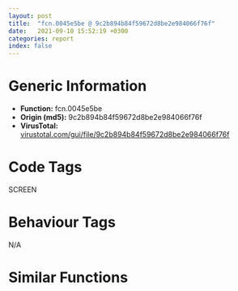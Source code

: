 ```yaml
---
layout: post
title:  "fcn.0045e5be @ 9c2b894b84f59672d8be2e984066f76f"
date:   2021-09-10 15:52:19 +0300
categories: report
index: false
---
```


# Generic Information
- **Function:** fcn.0045e5be
- **Origin (md5):** 9c2b894b84f59672d8be2e984066f76f
- **VirusTotal:** [virustotal.com/gui/file/9c2b894b84f59672d8be2e984066f76f][virustotal_ref]

# Code Tags
<span class="tag" id="SCREEN">SCREEN</span>


# Behaviour Tags
<span class="bhv-tag" id="na">N/A</span>

# Similar Functions
<script type="text/javascript" src="https://www.gstatic.com/charts/loader.js"></script>
<script type="text/javascript">

    google.charts.load('current', {'packages':['corechart']});
    google.charts.setOnLoadCallback(drawChart);

    function drawChart() {
    var data = new google.visualization.DataTable();
        data.addColumn('number', 'X');
        data.addColumn('number', 'Y');
        data.addColumn({type: 'string', role: 'tooltip', 'p': {'html': true}});
        data.addColumn({'type': 'string', 'role': 'style'});
        
        data.addRows([
    [13.092313766479492, -20.264930725097656, '<b><a href="/report/fcn.0045e5be@9c2b894b84f59672d8be2e984066f76f">fcn.0045e5be</a><br>@9c2b894b84f59672d8be2e984066f76f</b><br>push 0x78<br>mov eax, 0x5784a7<br>call fcn.00553908<br>mov esi, ecx<br>mov ebx, dword[ebp+8]<br>lea ecx, [ebp-0x84]<br>xor edi, edi<br>mov dword[ebp-0x60], ebx<br>push edi<br>call fcn.00411a63<br>neg ebx<br>mov dword[ebp-4], edi<br>lea ecx, [ebp-0x70]<br>sbb eax, eax<br>and eax, dword[ebp+0xc]<br>mov dword[ebp-0x58], eax<br>call fcn.004119b2<br>xor eax, eax<br>inc eax<br>push edi<br>mov byte[ebp-4], al<br>call dword[sym.imp.GDI32.dll_CreateCompatibleDC]<br>push eax<br>lea ecx, [ebp-0x70]<br>call fcn.004122af<br>mov dword[ebp-0x50], edi<br>mov dword[ebp-0x54], 0x585684<br>mov edi, dword[esi+0x54]<br>mov ecx, esi<br>mov ebx, dword[esi+0x58]<br>mov byte[ebp-4], 2<br>call fcn.0043791d<br>test eax, eax<br>je 0x45e630<br>mov edi, dword[esi+0x5c]<br>mov ebx, dword[esi+0x60]<br>cmp dword[ebp-0x58], 0<br>push 0x20<br>pop eax<br>je 0x45e68d<br>mov word[ebp-0x3e], ax<br>xor ecx, ecx<br>inc ecx<br>mov dword[ebp-0x4c], 0x28<br>mov eax, ebx<br>mov word[ebp-0x40], cx<br>xor ecx, ecx<br>imul eax, edi<br>push ecx<br>push ecx<br>mov dword[ebp-0x48], edi<br>mov dword[ebp-0x44], ebx<br>mov dword[ebp-0x38], eax<br>lea eax, [ebp-0x5c]<br>push eax<br>push ecx<br>lea eax, [ebp-0x4c]<br>mov dword[ebp-0x3c], ecx<br>push eax<br>push dword[ebp-0x6c]<br>mov dword[ebp-0x34], ecx<br>mov dword[ebp-0x30], ecx<br>mov dword[ebp-0x2c], ecx<br>mov dword[ebp-0x28], ecx<br>mov dword[ebp-0x5c], ecx<br>call dword[sym.imp.GDI32.dll_CreateDIBSection]<br>test eax, eax<br>jne 0x45e698<br>or esi, 0xffffffff<br>jmp 0x45e731<br>push ebx<br>push edi<br>push dword[ebp-0x80]<br>call dword[sym.imp.GDI32.dll_CreateCompatibleBitmap]<br>push eax<br>lea ecx, [ebp-0x54]<br>call fcn.004122f0<br>push dword[ebp-0x50]<br>push dword[ebp-0x6c]<br>call fcn.00412959<br>cmp dword[ebp-0x58], 0<br>mov dword[ebp-0x5c], eax<br>jne 0x45e6e0<br>and dword[ebp-0x20], 0<br>and dword[ebp-0x1c], 0<br>mov dword[ebp-0x18], edi<br>mov dword[ebp-0x14], ebx<br>call fcn.00410017<br>add eax, 0x98<br>je 0x45e6d2<br>mov eax, dword[eax+4]<br>push eax<br>lea eax, [ebp-0x20]<br>push eax<br>push dword[ebp-0x6c]<br>call dword[sym.imp.USER32.dll_FillRect]<br>mov eax, dword[ebp-0x60]<br>test eax, eax<br>je 0x45e6f8<br>xor ecx, ecx<br>push ecx<br>push ecx<br>push eax<br>push ebx<br>push edi<br>push ecx<br>push ecx<br>lea ecx, [ebp-0x70]<br>call fcn.0046077d<br>mov eax, dword[ebp-0x5c]<br>test eax, eax<br>je 0x45e702<br>mov eax, dword[eax+4]<br>push eax<br>push dword[ebp-0x6c]<br>call fcn.00412959<br>cmp dword[ebp-0x58], 0<br>je 0x45e723<br>push dword[esi+0x3c]<br>mov dword[esi+8], 0x20<br>push dword[ebp-0x50]<br>call fcn.0046222e<br>push 0<br>push dword[ebp-0x50]<br>mov ecx, esi<br>call fcn.0045e75d<br>mov esi, eax<br>lea ecx, [ebp-0x54]<br>mov dword[ebp-0x54], 0x585684<br>call fcn.00404d00<br>lea ecx, [ebp-0x70]<br>call fcn.00411b08<br>lea ecx, [ebp-0x84]<br>call fcn.00411bb2<br>mov eax, esi<br>call fcn.005538b2<br>ret 8<br><eoc> ', 'point { fill-color: #e0440e; }'],
[97.48481750488281, -95.58384704589844, '<b><a href="/report/fcn.10017408@e5d49e0823e602f2ee948ac39d32c1eb">fcn.10017408</a><br>@e5d49e0823e602f2ee948ac39d32c1eb</b><br>push 0x78<br>mov eax, 0x1013b311<br>call fcn.10124157<br>mov ebx, dword[ebp+8]<br>xor ecx, ecx<br>mov edi, dword[ebp+0xc]<br>mov eax, vtable.CDC.0<br>mov dword[ebp-0x48], eax<br>mov dword[ebp-0x44], ecx<br>mov dword[ebp-0x40], ecx<br>mov dword[ebp-0x3c], ecx<br>mov dword[ebp-4], ecx<br>mov dword[ebp-0x78], eax<br>mov dword[ebp-0x74], ecx<br>mov dword[ebp-0x70], ecx<br>mov dword[ebp-0x6c], ecx<br>mov dword[ebp-0x38], eax<br>mov dword[ebp-0x34], ecx<br>mov dword[ebp-0x30], ecx<br>mov dword[ebp-0x2c], ecx<br>mov dword[ebp-0x24], ecx<br>mov dword[ebp-0x28], 0x1014cb54<br>mov dword[ebp-0x64], ecx<br>mov dword[ebp-0x68], 0x1014cb44<br>mov esi, dword[sym.imp.GDI32.dll_CreateCompatibleDC]<br>push ecx<br>mov byte[ebp-4], 4<br>call esi<br>push eax<br>lea ecx, [ebp-0x48]<br>call fcn.100179cf<br>test eax, eax<br>je 0x100176b3<br>push 0<br>call esi<br>push eax<br>lea ecx, [ebp-0x78]<br>call fcn.100179cf<br>test eax, eax<br>je 0x100176b3<br>push 0<br>call esi<br>push eax<br>lea ecx, [ebp-0x38]<br>call fcn.100179cf<br>test eax, eax<br>je 0x100176b3<br>lea eax, [ebp-0x60]<br>push eax<br>push 0x18<br>push dword[ebx+4]<br>call dword[sym.imp.GDI32.dll_GetObjectW]<br>test eax, eax<br>je 0x100176b3<br>mov ecx, edi<br>call fcn.10017b11<br>movzx ecx, word[ebp-0x4e]<br>movzx eax, word[ebp-0x50]<br>mov esi, dword[sym.imp.GDI32.dll_CreateBitmap]<br>push 0<br>push ecx<br>push eax<br>push dword[ebp-0x58]<br>push dword[ebp-0x5c]<br>call esi<br>push eax<br>mov ecx, edi<br>call fcn.10017a05<br>test eax, eax<br>je 0x100176b3<br>push 0x1014cdbc<br>push 1<br>push 1<br>push 8<br>push 8<br>call esi<br>push eax<br>lea ecx, [ebp-0x28]<br>call fcn.10017a05<br>push dword[ebp-0x24]<br>call dword[sym.imp.GDI32.dll_CreatePatternBrush]<br>push eax<br>lea ecx, [ebp-0x68]<br>call fcn.10017a05<br>lea ecx, [ebp-0x28]<br>call fcn.10017b11<br>push 0<br>push 1<br>push 1<br>push dword[ebp-0x58]<br>push dword[ebp-0x5c]<br>call esi<br>push eax<br>lea ecx, [ebp-0x28]<br>call fcn.10017a05<br>push dword[ebx+4]<br>push dword[ebp-0x44]<br>call fcn.1001807d<br>push dword[ebp-0x24]<br>mov ebx, eax<br>push dword[ebp-0x74]<br>mov dword[ebp-0x84], ebx<br>call fcn.1001807d<br>mov dword[ebp-0x80], eax<br>test ebx, ebx<br>je 0x100176b3<br>test eax, eax<br>je 0x100176b3<br>xor ebx, ebx<br>push ebx<br>push ebx<br>push dword[ebp-0x44]<br>call dword[sym.imp.GDI32.dll_GetPixel]<br>push eax<br>lea ecx, [ebp-0x48]<br>call fcn.10018196<br>push 0xcc0020<br>push ebx<br>push ebx<br>push dword[ebp-0x44]<br>mov esi, eax<br>push dword[ebp-0x58]<br>push dword[ebp-0x5c]<br>push ebx<br>push ebx<br>push dword[ebp-0x74]<br>mov ebx, dword[sym.imp.GDI32.dll_BitBlt]<br>call ebx<br>push 0xffffff<br>lea ecx, [ebp-0x48]<br>call fcn.10018196<br>push 0xee0086<br>xor eax, eax<br>push eax<br>push eax<br>push dword[ebp-0x44]<br>push dword[ebp-0x58]<br>push dword[ebp-0x5c]<br>push eax<br>push eax<br>push dword[ebp-0x74]<br>call ebx<br>push esi<br>lea ecx, [ebp-0x48]<br>call fcn.10018196<br>test edi, edi<br>jne 0x100175d2<br>xor eax, eax<br>jmp 0x100175d5<br>mov eax, dword[edi+4]<br>push eax<br>push dword[ebp-0x34]<br>call fcn.1001807d<br>mov dword[ebp-0x7c], eax<br>test eax, eax<br>je 0x10017689<br>push dword[ebp+0x10]<br>lea ecx, [ebp-0x38]<br>call fcn.100182e4<br>push dword[ebp+0x14]<br>lea ecx, [ebp-0x38]<br>mov edi, eax<br>call fcn.10018196<br>push dword[ebp-0x64]<br>mov ecx, dword[ebp-0x5c]<br>mov esi, eax<br>and dword[ebp-0x20], 0<br>lea eax, [ebp-0x20]<br>and dword[ebp-0x1c], 0<br>push eax<br>push dword[ebp-0x34]<br>mov dword[ebp-0x18], ecx<br>mov ecx, dword[ebp-0x58]<br>mov dword[ebp-0x14], ecx<br>call dword[sym.imp.USER32.dll_FillRect]<br>push edi<br>lea ecx, [ebp-0x38]<br>call fcn.100182e4<br>push esi<br>lea ecx, [ebp-0x38]<br>call fcn.10018196<br>xor eax, eax<br>mov esi, 0x660046<br>push esi<br>push eax<br>push eax<br>push dword[ebp-0x44]<br>push dword[ebp-0x58]<br>push dword[ebp-0x5c]<br>push eax<br>push eax<br>push dword[ebp-0x34]<br>call ebx<br>push 0x8800c6<br>xor eax, eax<br>push eax<br>push eax<br>push dword[ebp-0x74]<br>push dword[ebp-0x58]<br>push dword[ebp-0x5c]<br>push eax<br>push eax<br>push dword[ebp-0x34]<br>call ebx<br>push esi<br>xor eax, eax<br>push eax<br>push eax<br>push dword[ebp-0x44]<br>push dword[ebp-0x58]<br>push dword[ebp-0x5c]<br>push eax<br>push eax<br>push dword[ebp-0x34]<br>call ebx<br>mov ecx, dword[ebp-0x7c]<br>mov eax, dword[ecx+4]<br>jmp 0x1001768b<br>xor eax, eax<br>push eax<br>push dword[ebp-0x34]<br>call fcn.1001807d<br>mov eax, dword[ebp-0x80]<br>push dword[eax+4]<br>push dword[ebp-0x74]<br>call fcn.1001807d<br>mov eax, dword[ebp-0x84]<br>push dword[eax+4]<br>push dword[ebp-0x44]<br>call fcn.1001807d<br>lea ecx, [ebp-0x68]<br>mov byte[ebp-4], 3<br>mov dword[ebp-0x68], 0x1014cb44<br>call fcn.100171ad<br>lea ecx, [ebp-0x28]<br>mov byte[ebp-4], 2<br>mov dword[ebp-0x28], 0x1014cb54<br>call fcn.100171ad<br>lea ecx, [ebp-0x38]<br>mov byte[ebp-4], 1<br>call fcn.10017194<br>lea ecx, [ebp-0x78]<br>mov byte[ebp-4], 0<br>call fcn.10017194<br>or dword[ebp-4], 0xffffffff<br>lea ecx, [ebp-0x48]<br>call fcn.10017194<br>call fcn.10124106<br>ret 0x10<br><eoc> ', 'null'],
[-15.575650215148926, -98.83113098144531, '<b><a href="/report/fcn.1003557c@e5d49e0823e602f2ee948ac39d32c1eb">fcn.1003557c</a><br>@e5d49e0823e602f2ee948ac39d32c1eb</b><br>push 0x78<br>mov eax, 0x1013cf24<br>call fcn.10124157<br>mov esi, ecx<br>mov ebx, dword[ebp+8]<br>lea ecx, [ebp-0x84]<br>push 0<br>mov dword[ebp-0x60], ebx<br>call fcn.100170ef<br>and dword[ebp-4], 0<br>lea ecx, [ebp-0x70]<br>neg ebx<br>sbb edi, edi<br>and edi, dword[ebp+0xc]<br>call fcn.1001703e<br>xor eax, eax<br>inc eax<br>push 0<br>mov byte[ebp-4], al<br>call dword[sym.imp.GDI32.dll_CreateCompatibleDC]<br>push eax<br>lea ecx, [ebp-0x70]<br>call fcn.100179cf<br>and dword[ebp-0x54], 0<br>mov dword[ebp-0x58], 0x1014cb54<br>mov eax, dword[esi+0x58]<br>mov ecx, esi<br>mov ebx, dword[esi+0x54]<br>mov byte[ebp-4], 2<br>mov dword[ebp-0x50], eax<br>call fcn.100380a6<br>test eax, eax<br>je 0x100355f5<br>mov eax, dword[esi+0x60]<br>mov ebx, dword[esi+0x5c]<br>mov dword[ebp-0x50], eax<br>jmp 0x100355f8<br>mov eax, dword[ebp-0x50]<br>push 0x20<br>pop ecx<br>test edi, edi<br>je 0x10035651<br>mov dword[ebp-0x44], eax<br>xor edx, edx<br>imul eax, ebx<br>inc edx<br>mov word[ebp-0x3e], cx<br>xor ecx, ecx<br>push ecx<br>push ecx<br>mov dword[ebp-0x4c], 0x28<br>mov dword[ebp-0x38], eax<br>lea eax, [ebp-0x5c]<br>push eax<br>push ecx<br>lea eax, [ebp-0x4c]<br>mov dword[ebp-0x48], ebx<br>push eax<br>push dword[ebp-0x6c]<br>mov word[ebp-0x40], dx<br>mov dword[ebp-0x3c], ecx<br>mov dword[ebp-0x34], ecx<br>mov dword[ebp-0x30], ecx<br>mov dword[ebp-0x2c], ecx<br>mov dword[ebp-0x28], ecx<br>mov dword[ebp-0x5c], ecx<br>call dword[sym.imp.GDI32.dll_CreateDIBSection]<br>test eax, eax<br>jne 0x1003565c<br>or esi, 0xffffffff<br>jmp 0x100356f4<br>push eax<br>push ebx<br>push dword[ebp-0x80]<br>call dword[sym.imp.GDI32.dll_CreateCompatibleBitmap]<br>push eax<br>lea ecx, [ebp-0x58]<br>call fcn.10017a05<br>push dword[ebp-0x54]<br>push dword[ebp-0x6c]<br>call fcn.1001807d<br>mov dword[ebp-0x5c], eax<br>test edi, edi<br>jne 0x100356a3<br>mov ecx, dword[ebp-0x50]<br>and dword[ebp-0x20], edi<br>and dword[ebp-0x1c], edi<br>mov dword[ebp-0x18], ebx<br>mov dword[ebp-0x14], ecx<br>call fcn.100218d1<br>add eax, 0x98<br>je 0x10035695<br>mov eax, dword[eax+4]<br>push eax<br>lea eax, [ebp-0x20]<br>push eax<br>push dword[ebp-0x6c]<br>call dword[sym.imp.USER32.dll_FillRect]<br>mov eax, dword[ebp-0x60]<br>test eax, eax<br>je 0x100356bd<br>xor ecx, ecx<br>push ecx<br>push ecx<br>push eax<br>push dword[ebp-0x50]<br>push ebx<br>push ecx<br>push ecx<br>lea ecx, [ebp-0x70]<br>call fcn.10037779<br>mov eax, dword[ebp-0x5c]<br>test eax, eax<br>je 0x100356c7<br>mov eax, dword[eax+4]<br>push eax<br>push dword[ebp-0x6c]<br>call fcn.1001807d<br>test edi, edi<br>je 0x100356e6<br>push dword[esi+0x3c]<br>mov dword[esi+8], 0x20<br>push dword[ebp-0x54]<br>call fcn.10039291<br>push 0<br>push dword[ebp-0x54]<br>mov ecx, esi<br>call fcn.1003572e<br>mov esi, eax<br>xor eax, eax<br>mov dword[ebp-0x58], 0x1014cb54<br>inc eax<br>lea ecx, [ebp-0x58]<br>mov byte[ebp-4], al<br>call fcn.100171ad<br>lea ecx, [ebp-0x70]<br>mov byte[ebp-4], 0<br>call fcn.10017194<br>or dword[ebp-4], 0xffffffff<br>lea ecx, [ebp-0x84]<br>call fcn.100172c3<br>mov eax, esi<br>call fcn.10124106<br>ret 8<br><eoc> ', 'null'],
[99.44385528564453, -11.730658531188965, '<b><a href="/report/fcn.10035f25@e5d49e0823e602f2ee948ac39d32c1eb">fcn.10035f25</a><br>@e5d49e0823e602f2ee948ac39d32c1eb</b><br>push 0xd4<br>mov eax, 0x1013cfe8<br>call fcn.10124157<br>mov ebx, ecx<br>mov dword[ebp-0xb4], ebx<br>mov esi, dword[ebp+8]<br>cmp dword[esi+0x28], 0<br>je 0x10035f4c<br>xor eax, eax<br>jmp 0x1003626f<br>cmp dword[esi+0x8c], 0<br>je 0x10035f5c<br>mov ecx, esi<br>call fcn.10035bb7<br>mov edi, dword[sym.imp.GDI32.dll_GetObjectW]<br>lea eax, [ebp-0xe0]<br>push eax<br>push 0x18<br>pop eax<br>push eax<br>push dword[ebx+0x8c]<br>call edi<br>cmp eax, 0x18<br>jne 0x1003615d<br>push dword[ebp-0xd8]<br>call fcn.10125454<br>pop ecx<br>mov dword[ebp-0xa0], eax<br>lea ecx, [ebp-0xb0]<br>mov eax, dword[ebp-0xdc]<br>mov dword[ebp-0x94], eax<br>call fcn.1001703e<br>and dword[ebp-4], 0<br>push 0<br>call dword[sym.imp.GDI32.dll_CreateCompatibleDC]<br>push eax<br>lea ecx, [ebp-0xb0]<br>call fcn.100179cf<br>mov eax, dword[ebx+0x8c]<br>test eax, eax<br>je 0x10035fd8<br>push eax<br>push dword[ebp-0xac]<br>call dword[sym.imp.GDI32.dll_SelectObject]<br>jmp 0x10035fda<br>xor eax, eax<br>mov dword[ebp-0x98], eax<br>test eax, eax<br>je 0x1003614e<br>and dword[ebp-0x90], 0<br>lea eax, [ebp-0x8c]<br>push 0x50<br>push 0<br>push eax<br>call fcn.10123640<br>add esp, 0xc<br>push 0x18<br>pop eax<br>cmp word[ebp-0xce], ax<br>jb 0x10036083<br>lea eax, [ebp-0x90]<br>push eax<br>push 0x54<br>push dword[ebx+0x8c]<br>call edi<br>test eax, eax<br>je 0x10036083<br>push 0xa<br>pop ecx<br>xor eax, eax<br>lea edi, [ebp-0x38]<br>rep stosd<br>mov eax, dword[ebp-0xdc]<br>xor ecx, ecx<br>mov dword[ebp-0x38], eax<br>mov eax, dword[ebp-0xd8]<br>mov dword[ebp-0x34], eax<br>mov ax, word[ebp-0xd0]<br>mov word[ebp-0x30], ax<br>mov ax, word[ebp-0xce]<br>push ecx<br>push ecx<br>mov word[ebp-0x2e], ax<br>lea eax, [ebp-0xb8]<br>push eax<br>push ecx<br>lea eax, [ebp-0x3c]<br>mov dword[ebp-0x3c], 0x28<br>push eax<br>push dword[ebp-0xac]<br>mov dword[ebp-0x2c], ecx<br>mov dword[ebp-0xb8], ecx<br>call dword[sym.imp.GDI32.dll_CreateDIBSection]<br>jmp 0x1003609b<br>push dword[ebp-0xa0]<br>push dword[ebp-0x94]<br>push dword[ebp-0xac]<br>call dword[sym.imp.GDI32.dll_CreateCompatibleBitmap]<br>mov edi, eax<br>test edi, edi<br>je 0x1003613c<br>lea ecx, [ebp-0xc8]<br>call fcn.1001703e<br>push dword[ebp-0xac]<br>mov byte[ebp-4], 1<br>call dword[sym.imp.GDI32.dll_CreateCompatibleDC]<br>push eax<br>lea ecx, [ebp-0xc8]<br>call fcn.100179cf<br>push edi<br>push dword[ebp-0xc4]<br>call dword[sym.imp.GDI32.dll_SelectObject]<br>mov dword[ebp-0x9c], eax<br>test eax, eax<br>je 0x10036126<br>push 0xcc0020<br>xor eax, eax<br>push eax<br>push eax<br>push dword[ebp-0xac]<br>push dword[ebp-0xa0]<br>push dword[ebp-0x94]<br>push eax<br>push eax<br>push dword[ebp-0xc4]<br>call dword[sym.imp.GDI32.dll_BitBlt]<br>push dword[ebp-0x9c]<br>push dword[ebp-0xc4]<br>call dword[sym.imp.GDI32.dll_SelectObject]<br>mov dword[esi+0x8c], edi<br>jmp 0x1003612d<br>push edi<br>call dword[sym.imp.GDI32.dll_DeleteObject]<br>lea ecx, [ebp-0xc8]<br>mov byte[ebp-4], 0<br>call fcn.10017194<br>push dword[ebp-0x98]<br>push dword[ebp-0xac]<br>call dword[sym.imp.GDI32.dll_SelectObject]<br>or dword[ebp-4], 0xffffffff<br>lea ecx, [ebp-0xb0]<br>call fcn.10017194<br>mov eax, dword[ebx+0x54]<br>lea ecx, [esi+0x98]<br>mov dword[esi+0x54], eax<br>mov eax, dword[ebx+0x58]<br>mov dword[esi+0x58], eax<br>mov eax, dword[ebx+0x64]<br>mov dword[esi+0x64], eax<br>mov eax, dword[ebx+0x68]<br>mov dword[esi+0x68], eax<br>mov eax, dword[ebx+0x18]<br>mov dword[esi+0x18], eax<br>lea eax, [ebx+0x98]<br>push eax<br>call fcn.1000699f<br>mov eax, dword[ebx+0x1c]<br>mov dword[esi+0x1c], eax<br>mov eax, dword[ebx+4]<br>mov dword[esi+4], eax<br>mov eax, dword[ebx+0xa8]<br>mov dword[esi+0xa8], eax<br>mov eax, dword[ebx+0x24]<br>mov dword[esi+0x24], eax<br>mov eax, dword[ebx+0xb0]<br>mov dword[esi+0xb0], eax<br>mov eax, dword[ebx+0x2c]<br>mov dword[esi+0x2c], eax<br>mov eax, dword[ebx+8]<br>mov dword[esi+8], eax<br>fld qword[ebx+0xb4]<br>fstp qword[esi+0xb4]<br>mov eax, dword[ebx+0x5c]<br>mov dword[esi+0x5c], eax<br>mov eax, dword[ebx+0x60]<br>mov dword[esi+0x60], eax<br>mov edi, dword[ebx+0xc0]<br>test edi, edi<br>je 0x10036250<br>lea eax, [ebx+0xf4]<br>mov dword[ebp-0x9c], eax<br>mov eax, dword[edi+8]<br>lea ecx, [esi+0xbc]<br>mov edi, dword[edi]<br>push eax<br>mov dword[ebp-0x98], eax<br>call fcn.1003079d<br>mov ecx, dword[ebp-0x9c]<br>lea eax, [ebp-0x94]<br>or dword[ebp-0x94], 0xffffffff<br>push eax<br>push dword[ebp-0x98]<br>call fcn.1006a40c<br>test eax, eax<br>je 0x10036246<br>push dword[ebp-0x98]<br>lea ecx, [esi+0xf4]<br>call fcn.100cad9f<br>mov ecx, eax<br>mov eax, dword[ebp-0x94]<br>mov dword[ecx], eax<br>test edi, edi<br>jne 0x100361f1<br>mov ebx, dword[ebp-0xb4]<br>mov edi, dword[ebx+0xdc]<br>jmp 0x10036268<br>push dword[edi+8]<br>mov edi, dword[edi]<br>lea ecx, [esi+0xd8]<br>call fcn.1003079d<br>test edi, edi<br>jne 0x10036258<br>xor eax, eax<br>inc eax<br>call fcn.10124106<br>ret 4<br><eoc> ', 'null'],
[44.97110366821289, -160.98741149902344, '<b><a href="/report/fcn.0045ef38@9c2b894b84f59672d8be2e984066f76f">fcn.0045ef38</a><br>@9c2b894b84f59672d8be2e984066f76f</b><br>push 0xd4<br>mov eax, 0x57856b<br>call fcn.00553908<br>mov ebx, ecx<br>mov dword[ebp-0xb8], ebx<br>mov esi, dword[ebp+8]<br>cmp dword[esi+0x28], 0<br>je 0x45ef5f<br>xor eax, eax<br>jmp 0x45f275<br>cmp dword[esi+0x8c], 0<br>je 0x45ef6f<br>mov ecx, esi<br>call fcn.0045ebe0<br>lea eax, [ebp-0xe0]<br>push eax<br>push 0x18<br>pop edi<br>push edi<br>push dword[ebx+0x8c]<br>call dword[sym.imp.GDI32.dll_GetObjectW]<br>cmp eax, edi<br>jne 0x45f163<br>push dword[ebp-0xd8]<br>call fcn.0055e1e6<br>pop ecx<br>mov edi, eax<br>lea ecx, [ebp-0xac]<br>mov eax, dword[ebp-0xdc]<br>mov dword[ebp-0xb4], edi<br>mov dword[ebp-0x94], eax<br>call fcn.004119b2<br>and dword[ebp-4], 0<br>push 0<br>call dword[sym.imp.GDI32.dll_CreateCompatibleDC]<br>push eax<br>lea ecx, [ebp-0xac]<br>call fcn.004122af<br>mov eax, dword[ebx+0x8c]<br>test eax, eax<br>je 0x45efea<br>push eax<br>push dword[ebp-0xa8]<br>call dword[sym.imp.GDI32.dll_SelectObject]<br>jmp 0x45efec<br>xor eax, eax<br>mov dword[ebp-0x98], eax<br>test eax, eax<br>je 0x45f154<br>push 0x54<br>lea eax, [ebp-0x90]<br>push 0<br>push eax<br>call fcn.005576f0<br>add esp, 0xc<br>push 0x18<br>pop eax<br>cmp word[ebp-0xce], ax<br>jb 0x45f092<br>lea eax, [ebp-0x90]<br>push eax<br>push 0x54<br>push dword[ebx+0x8c]<br>call dword[sym.imp.GDI32.dll_GetObjectW]<br>test eax, eax<br>je 0x45f092<br>push 0xa<br>pop ecx<br>xor eax, eax<br>lea edi, [ebp-0x38]<br>rep stosd<br>mov eax, dword[ebp-0xdc]<br>xor ecx, ecx<br>mov dword[ebp-0x38], eax<br>mov eax, dword[ebp-0xd8]<br>mov dword[ebp-0x34], eax<br>mov ax, word[ebp-0xd0]<br>mov word[ebp-0x30], ax<br>mov ax, word[ebp-0xce]<br>push ecx<br>push ecx<br>mov word[ebp-0x2e], ax<br>lea eax, [ebp-0xb0]<br>push eax<br>push ecx<br>lea eax, [ebp-0x3c]<br>mov dword[ebp-0x3c], 0x28<br>push eax<br>push dword[ebp-0xa8]<br>mov dword[ebp-0x2c], ecx<br>mov dword[ebp-0xb0], ecx<br>call dword[sym.imp.GDI32.dll_CreateDIBSection]<br>jmp 0x45f0a5<br>push edi<br>push dword[ebp-0x94]<br>push dword[ebp-0xa8]<br>call dword[sym.imp.GDI32.dll_CreateCompatibleBitmap]<br>mov edi, eax<br>test edi, edi<br>je 0x45f142<br>lea ecx, [ebp-0xc8]<br>call fcn.004119b2<br>push dword[ebp-0xa8]<br>mov byte[ebp-4], 1<br>call dword[sym.imp.GDI32.dll_CreateCompatibleDC]<br>push eax<br>lea ecx, [ebp-0xc8]<br>call fcn.004122af<br>push edi<br>push dword[ebp-0xc4]<br>call dword[sym.imp.GDI32.dll_SelectObject]<br>mov dword[ebp-0x9c], eax<br>test eax, eax<br>je 0x45f130<br>push 0xcc0020<br>xor eax, eax<br>push eax<br>push eax<br>push dword[ebp-0xa8]<br>push dword[ebp-0xb4]<br>push dword[ebp-0x94]<br>push eax<br>push eax<br>push dword[ebp-0xc4]<br>call dword[sym.imp.GDI32.dll_BitBlt]<br>push dword[ebp-0x9c]<br>push dword[ebp-0xc4]<br>call dword[sym.imp.GDI32.dll_SelectObject]<br>mov dword[esi+0x8c], edi<br>jmp 0x45f137<br>push edi<br>call dword[sym.imp.GDI32.dll_DeleteObject]<br>lea ecx, [ebp-0xc8]<br>call fcn.00411b08<br>push dword[ebp-0x98]<br>push dword[ebp-0xa8]<br>call dword[sym.imp.GDI32.dll_SelectObject]<br>or dword[ebp-4], 0xffffffff<br>lea ecx, [ebp-0xac]<br>call fcn.00411b08<br>mov eax, dword[ebx+0x54]<br>lea ecx, [esi+0x98]<br>mov dword[esi+0x54], eax<br>mov eax, dword[ebx+0x58]<br>mov dword[esi+0x58], eax<br>mov eax, dword[ebx+0x64]<br>mov dword[esi+0x64], eax<br>mov eax, dword[ebx+0x68]<br>mov dword[esi+0x68], eax<br>mov eax, dword[ebx+0x18]<br>mov dword[esi+0x18], eax<br>lea eax, [ebx+0x98]<br>push eax<br>call fcn.004093c0<br>mov eax, dword[ebx+0x1c]<br>mov dword[esi+0x1c], eax<br>mov eax, dword[ebx+4]<br>mov dword[esi+4], eax<br>mov eax, dword[ebx+0xa8]<br>mov dword[esi+0xa8], eax<br>mov eax, dword[ebx+0x24]<br>mov dword[esi+0x24], eax<br>mov eax, dword[ebx+0xb0]<br>mov dword[esi+0xb0], eax<br>mov eax, dword[ebx+0x2c]<br>mov dword[esi+0x2c], eax<br>mov eax, dword[ebx+8]<br>mov dword[esi+8], eax<br>fld qword[ebx+0xb8]<br>fstp qword[esi+0xb8]<br>mov eax, dword[ebx+0x5c]<br>mov dword[esi+0x5c], eax<br>mov eax, dword[ebx+0x60]<br>mov dword[esi+0x60], eax<br>mov edi, dword[ebx+0xc4]<br>test edi, edi<br>je 0x45f256<br>lea eax, [ebx+0xf8]<br>mov dword[ebp-0x9c], eax<br>mov eax, dword[edi+8]<br>lea ecx, [esi+0xc0]<br>mov edi, dword[edi]<br>push eax<br>mov dword[ebp-0x98], eax<br>call fcn.004495e1<br>mov ecx, dword[ebp-0x9c]<br>lea eax, [ebp-0x94]<br>or dword[ebp-0x94], 0xffffffff<br>push eax<br>push dword[ebp-0x98]<br>call fcn.0050e56d<br>test eax, eax<br>je 0x45f24c<br>push dword[ebp-0x98]<br>lea ecx, [esi+0xf8]<br>call fcn.00463daf<br>mov ecx, eax<br>mov eax, dword[ebp-0x94]<br>mov dword[ecx], eax<br>test edi, edi<br>jne 0x45f1f7<br>mov ebx, dword[ebp-0xb8]<br>mov edi, dword[ebx+0xe0]<br>jmp 0x45f26e<br>push dword[edi+8]<br>mov edi, dword[edi]<br>lea ecx, [esi+0xdc]<br>call fcn.004495e1<br>test edi, edi<br>jne 0x45f25e<br>xor eax, eax<br>inc eax<br>call fcn.005538b2<br>ret 4<br><eoc> ', 'null'],

        ]);

    var options = {
        title: 'Similarity Plot',
        legend: 'none',
        colors: ['#dedbd9', '#e6693e', '#ec8f6e', '#f3b49f', '#f6c7b6'],
        tooltip: {isHtml: true, trigger: 'both'},
        explorer: {
        actions: ["dragToZoom", "rightClickToReset"],
        },
        chartArea: {
        width: '80%',
        height: '80%'
        },
        width: '100%',
        height: '100%'
    };

    var chart = new google.visualization.ScatterChart(document.getElementById('chart_div'));

    chart.draw(data, options);
    }
    
</script>


<div id="chart_div" style="width: 100%px; height: 100%;"></div>

# Disassembled Code
{% highlight nasm %}

push 0x78
mov eax, 0x5784a7
call fcn.00553908
mov esi, ecx
mov ebx, dword[ebp+8]
lea ecx, [ebp-0x84]
xor edi, edi
mov dword[ebp-0x60], ebx
push edi
call fcn.00411a63
neg ebx
mov dword[ebp-4], edi
lea ecx, [ebp-0x70]
sbb eax, eax
and eax, dword[ebp+0xc]
mov dword[ebp-0x58], eax
call fcn.004119b2
xor eax, eax
inc eax
push edi
mov byte[ebp-4], al
call dword[sym.imp.GDI32.dll_CreateCompatibleDC]
push eax
lea ecx, [ebp-0x70]
call fcn.004122af
mov dword[ebp-0x50], edi
mov dword[ebp-0x54], 0x585684
mov edi, dword[esi+0x54]
mov ecx, esi
mov ebx, dword[esi+0x58]
mov byte[ebp-4], 2
call fcn.0043791d
test eax, eax
je 0x45e630
mov edi, dword[esi+0x5c]
mov ebx, dword[esi+0x60]
cmp dword[ebp-0x58], 0
push 0x20
pop eax
je 0x45e68d
mov word[ebp-0x3e], ax
xor ecx, ecx
inc ecx
mov dword[ebp-0x4c], 0x28
mov eax, ebx
mov word[ebp-0x40], cx
xor ecx, ecx
imul eax, edi
push ecx
push ecx
mov dword[ebp-0x48], edi
mov dword[ebp-0x44], ebx
mov dword[ebp-0x38], eax
lea eax, [ebp-0x5c]
push eax
push ecx
lea eax, [ebp-0x4c]
mov dword[ebp-0x3c], ecx
push eax
push dword[ebp-0x6c]
mov dword[ebp-0x34], ecx
mov dword[ebp-0x30], ecx
mov dword[ebp-0x2c], ecx
mov dword[ebp-0x28], ecx
mov dword[ebp-0x5c], ecx
call dword[sym.imp.GDI32.dll_CreateDIBSection]
test eax, eax
jne 0x45e698
or esi, 0xffffffff
jmp 0x45e731
push ebx
push edi
push dword[ebp-0x80]
call dword[sym.imp.GDI32.dll_CreateCompatibleBitmap]
push eax
lea ecx, [ebp-0x54]
call fcn.004122f0
push dword[ebp-0x50]
push dword[ebp-0x6c]
call fcn.00412959
cmp dword[ebp-0x58], 0
mov dword[ebp-0x5c], eax
jne 0x45e6e0
and dword[ebp-0x20], 0
and dword[ebp-0x1c], 0
mov dword[ebp-0x18], edi
mov dword[ebp-0x14], ebx
call fcn.00410017
add eax, 0x98
je 0x45e6d2
mov eax, dword[eax+4]
push eax
lea eax, [ebp-0x20]
push eax
push dword[ebp-0x6c]
call dword[sym.imp.USER32.dll_FillRect]
mov eax, dword[ebp-0x60]
test eax, eax
je 0x45e6f8
xor ecx, ecx
push ecx
push ecx
push eax
push ebx
push edi
push ecx
push ecx
lea ecx, [ebp-0x70]
call fcn.0046077d
mov eax, dword[ebp-0x5c]
test eax, eax
je 0x45e702
mov eax, dword[eax+4]
push eax
push dword[ebp-0x6c]
call fcn.00412959
cmp dword[ebp-0x58], 0
je 0x45e723
push dword[esi+0x3c]
mov dword[esi+8], 0x20
push dword[ebp-0x50]
call fcn.0046222e
push 0
push dword[ebp-0x50]
mov ecx, esi
call fcn.0045e75d
mov esi, eax
lea ecx, [ebp-0x54]
mov dword[ebp-0x54], 0x585684
call fcn.00404d00
lea ecx, [ebp-0x70]
call fcn.00411b08
lea ecx, [ebp-0x84]
call fcn.00411bb2
mov eax, esi
call fcn.005538b2
ret 8

{% endhighlight %}

[virustotal_ref]: https://www.virustotal.com/gui/file/9c2b894b84f59672d8be2e984066f76f